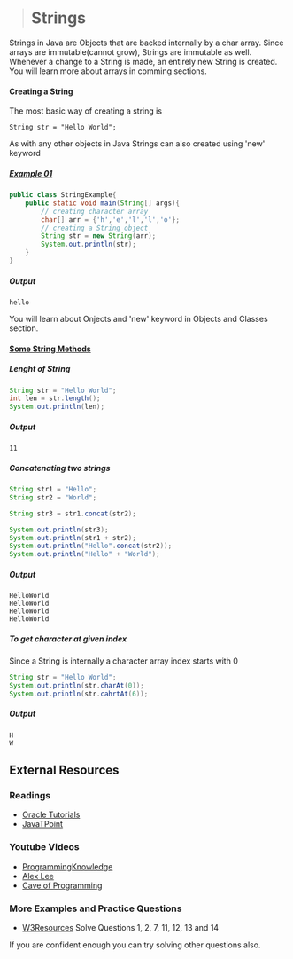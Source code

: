 ># Strings

Strings in Java are Objects that are backed internally by a char array. Since arrays are immutable(cannot grow), Strings are immutable as well. Whenever a change to a String is made, an entirely new String is created. You will learn more about arrays in comming sections.

#### Creating a String

The most basic way of creating a string is

    String str = "Hello World";

As with any other objects in Java Strings can also created using 'new' keyword

##### [Example 01](../20-Examples/04-Data-Types/03-Strings/Example-01/)

```java
public class StringExample{
    public static void main(String[] args){
        // creating character array
        char[] arr = {'h','e','l','l','o'};
        // creating a String object
        String str = new String(arr);
        System.out.println(str);
    }
}
```

##### Output

    hello

You will learn about Onjects and 'new' keyword in Objects and Classes section.

#### [Some String Methods](../20-Examples/04-Data-Types/03-Strings/Example-02/)

##### Lenght of String
```java
String str = "Hello World";
int len = str.length();
System.out.println(len);
```
##### Output

    11

##### Concatenating two strings
```java
String str1 = "Hello";
String str2 = "World";

String str3 = str1.concat(str2);

System.out.println(str3);
System.out.println(str1 + str2);
System.out.println("Hello".concat(str2));
System.out.println("Hello" + "World");
```

##### Output

    HelloWorld
    HelloWorld
    HelloWorld
    HelloWorld


##### To get character at given index

Since a String is internally a character array index starts with 0
```java
String str = "Hello World";
System.out.println(str.charAt(0));
System.out.println(str.cahrtAt(6));
```
##### Output

    H
    W

## External Resources

### Readings

* [Oracle Tutorials](https://docs.oracle.com/javase/tutorial/java/data/strings.html)
* [JavaTPoint](https://www.javatpoint.com/java-string)

### Youtube Videos

* [ProgrammingKnowledge](https://www.youtube.com/watch?v=sliTbMkQBZ4&list=PLS1QulWo1RIbfTjQvTdj8Y6yyq4R7g-Al&index=15)
* [Alex Lee](https://www.youtube.com/watch?v=3xuJIaP3C4g&list=PL59LTecnGM1NRUyune3SxzZlYpZezK-oQ&index=4)
* [Cave of Programming](https://www.youtube.com/watch?v=p3EnEPP7SY8&list=PL9DF6E4B45C36D411&index=4)

### More Examples and Practice Questions

* [W3Resources](https://www.w3resource.com/java-exercises/string/index.php) Solve Questions 1, 2, 7, 11, 12, 13 and 14

If you are confident enough you can try solving other questions also.
